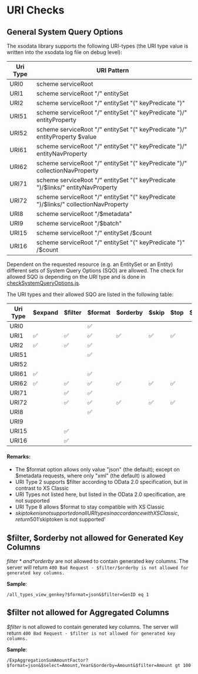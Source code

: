 URI Checks
==========

General System Query Options
----------------------------

The xsodata library supports the following URI-types (the URI type value is written into the xsodata log file on debug level):

| Uri Type | URI Pattern                                                                                           |
|----------|-------------------------------------------------------------------------------------------------------|
| URI0     | scheme serviceRoot                                                                                    |
| URI1     | scheme serviceRoot "/" entitySet                                                                      |
| URI2     | scheme serviceRoot "/" entitySet "(" keyPredicate ")"                                                 |
| URI51    | scheme serviceRoot "/" entitySet "(" keyPredicate ")/" entityProperty                                 |
| URI52    | scheme serviceRoot "/" entitySet "(" keyPredicate ")/" entityProperty $value                          |
| URI61    | scheme serviceRoot "/" entitySet "(" keyPredicate ")/" entityNavProperty                              |
| URI62    | scheme serviceRoot "/" entitySet "(" keyPredicate ")/" collectionNavProperty                          |
| URI71    | scheme serviceRoot "/" entitySet "(" keyPredicate ")/$links/" entityNavProperty                       |
| URI72    | scheme serviceRoot "/" entitySet "(" keyPredicate ")/$links/" collectionNavProperty                   |
| URI8     | scheme serviceRoot "/$metadata"                                                                       |
| URI9     | scheme serviceRoot "/$batch"                                                                          |
| URI15    | scheme serviceRoot "/" entitySet /$count                                                              |
| URI16    | scheme serviceRoot "/" entitySet "(" keyPredicate ")" /$count                                         |

Dependent on the requested resource (e.g. an EntitySet or an Entity) different sets of System Query Options (SQO) are allowed.
The check for allowed SQO is depending on the URI type and is done in [checkSystemQueryOptions.js](/lib/uri/checks/checkSystemQueryOptions.js).


The URI types and their allowed SQO are listed in the following table:

| Uri Type | $expand            | $filter            | $format            | $orderby           | $skip              | $top               | $skiptoken         | $inlinecount       | $select            |
|----------|--------------------|--------------------|--------------------|--------------------|--------------------|--------------------|--------------------|--------------------|--------------------|
| URI0     |                    |                    | :white_check_mark: |                    |                    |                    |                    |                    |                    |
| URI1     | :white_check_mark: | :white_check_mark: | :white_check_mark: | :white_check_mark: | :white_check_mark: | :white_check_mark: |                    | :white_check_mark: | :white_check_mark: |
| URI2     | :white_check_mark: | :white_check_mark: | :white_check_mark: |                    |                    |                    |                    |                    | :white_check_mark: |
| URI51    |                    |                    | :white_check_mark: |                    |                    |                    |                    |                    |                    |
| URI52    |                    |                    |                    |                    |                    |                    |                    |                    |                    |
| URI61    | :white_check_mark: |                    | :white_check_mark: |                    |                    |                    |                    |                    | :white_check_mark: |
| URI62    | :white_check_mark: | :white_check_mark: | :white_check_mark: | :white_check_mark: | :white_check_mark: | :white_check_mark: |                    | :white_check_mark: | :white_check_mark: |
| URI71    |                    | :white_check_mark: | :white_check_mark: |                    |                    |                    |                    |                    |                    |
| URI72    |                    | :white_check_mark: | :white_check_mark: | :white_check_mark: | :white_check_mark: | :white_check_mark: |                    | :white_check_mark: |                    |
| URI8     |                    |                    | :white_check_mark: |                    |                    |                    |                    |                    |                    |
| URI9     |                    |                    |                    |                    |                    |                    |                    |                    |                    |
| URI15    |                    | :white_check_mark: |                    |                    |                    |                    |                    |                    |                    |
| URI16    |                    | :white_check_mark: |                    |                    |                    |                    |                    |                    |                    |

#### Remarks:

- The $format option allows only value "json" (the default); except on $metadata requests, where only "xml" (the default) is allowed
- URI Type 2 supports $filter according to OData 2.0 specification, but in contrast to XS Classic
- URI Types not listed here, but listed in the OData 2.0 specification, are not supported
- URI Type 8 allows $format to stay compatible with XS Classic
- $skiptoken is not supported on all URI types in accordance with XS Classic, return 501 '$skiptoken is not supported'

$filter, $orderby not allowed for Generated Key Columns
-------------------------------------------------------

*$filter* and *$orderby* are not allowed to contain generated key columns. The server will
return `400 Bad Request - $filter/$orderby is not allowed for generated key columns.`

**Sample**:
```
/all_types_view_genkey?$format=json&$filter=GenID eq 1
```

$filter not allowed for Aggregated Columns
-------------------------------------------

*$filter* is not allowed to contain generated key columns. The server will
return `400 Bad Request - $filter is not allowed for generated key columns.`

**Sample**:
```
/ExpAggregationSumAmountFactor?$format=json&$select=Amount,Year&$orderby=Amount&$filter=Amount gt 100
```

